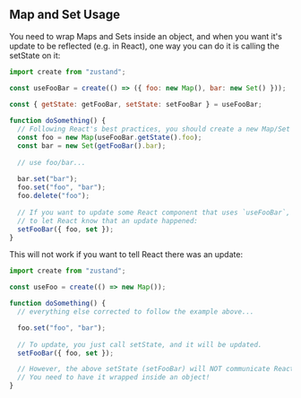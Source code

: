 ## Map and Set Usage

You need to wrap Maps and Sets inside an object, and when you want it's update to be reflected (e.g. in React),
one way you can do it is calling the setState on it:

```js
import create from "zustand";

const useFooBar = create(() => ({ foo: new Map(), bar: new Set() }));

const { getState: getFooBar, setState: setFooBar } = useFooBar;
  
function doSomething() {
  // Following React's best practices, you should create a new Map/Set when updating them:
  const foo = new Map(useFooBar.getState().foo);
  const bar = new Set(getFooBar().bar);
  
  // use foo/bar...
  
  bar.set("bar");
  foo.set("foo", "bar");
  foo.delete("foo");
  
  // If you want to update some React component that uses `useFooBar`, you have to call setState
  // to let React know that an update happened:
  setFooBar({ foo, set });
}
```

This will not work if you want to tell React there was an update:

```js
import create from "zustand";

const useFoo = create(() => new Map());

function doSomething() {
  // everything else corrected to follow the example above...

  foo.set("foo", "bar");
    
  // To update, you just call setState, and it will be updated.
  setFooBar({ foo, set });

  // However, the above setState (setFooBar) will NOT communicate React that there was an update!
  // You need to have it wrapped inside an object!
}
```
